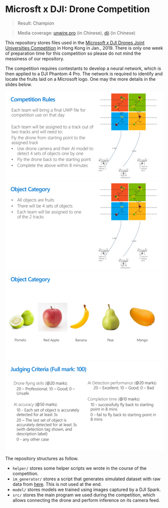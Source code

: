 # Microsft x DJI: Drone Competition

> Result: Champion

> Media coverage: [unwire.pro](https://unwire.pro/2019/01/23/it-education/news/) (in Chinese), [dji](https://www.dji.com/hk/newsroom/news/hk-first-ai-x-drones-joint-university-competition) (in Chinese)

This repository stores files used in the [Microsoft x DJI Drones Joint Universities Competition](https://www.dji.com/hk/newsroom/news/hk-first-ai-x-drones-joint-university-competition) in Hong Kong in Jan., 2019. There is only one week of preparation time for this competition so please do not mind the messiness of our repository.

The competition requires contestants to develop a neural network, which is then applied to a DJI Phantom 4 Pro. The network is required to identify and locate the fruits laid on a Microsoft logo. One may the more details in the slides below.

![](docs/AI&#32;x&#32;Drone&#32;Workshop&#32;Intro&#32;Deck_HKUST-08.jpg)
![](docs/AI&#32;x&#32;Drone&#32;Workshop&#32;Intro&#32;Deck_HKUST-09.jpg)
![](docs/AI&#32;x&#32;Drone&#32;Workshop&#32;Intro&#32;Deck_HKUST-10.jpg)
![](docs/AI&#32;x&#32;Drone&#32;Workshop&#32;Intro&#32;Deck_HKUST-11.jpg)

The repository structures as follow.
* `helper/` stores some helper scripts we wrote in the course of the competition.
* `im_generator/` stores a script that generates simulated dataset with raw data from [here](https://github.com/Horea94/Fruit-Images-Dataset). This is not used at the end.
* `model/` stores models we trained using images captured by a DJI Spark.
* `src/` stores the main program we used during the competition, which allows connecting the drone and perform inference on its camera feed.
